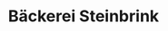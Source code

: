 ---
title: "Bäckerei Steinbrink"
url: /radevormwald/baeckerei-steinbrink-kaiserstrasse/
shop: Bäckerei
---